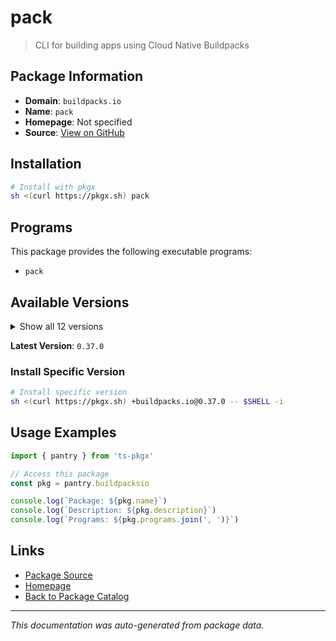 # pack

> CLI for building apps using Cloud Native Buildpacks

## Package Information

- **Domain**: `buildpacks.io`
- **Name**: `pack`
- **Homepage**: Not specified
- **Source**: [View on GitHub](https://github.com/pkgxdev/pantry/tree/main/projects/buildpacks.io/package.yml)

## Installation

```bash
# Install with pkgx
sh <(curl https://pkgx.sh) pack
```

## Programs

This package provides the following executable programs:

- `pack`

## Available Versions

<details>
<summary>Show all 12 versions</summary>

- `0.37.0`, `0.36.4`, `0.36.3`, `0.36.2`, `0.36.1`
- `0.36.0`, `0.35.1`, `0.35.0`, `0.34.2`, `0.34.1`
- `0.34.0`, `0.33.2`

</details>

**Latest Version**: `0.37.0`

### Install Specific Version

```bash
# Install specific version
sh <(curl https://pkgx.sh) +buildpacks.io@0.37.0 -- $SHELL -i
```

## Usage Examples

```typescript
import { pantry } from 'ts-pkgx'

// Access this package
const pkg = pantry.buildpacksio

console.log(`Package: ${pkg.name}`)
console.log(`Description: ${pkg.description}`)
console.log(`Programs: ${pkg.programs.join(', ')}`)
```

## Links

- [Package Source](https://github.com/pkgxdev/pantry/tree/main/projects/buildpacks.io/package.yml)
- [Homepage](#)
- [Back to Package Catalog](../package-catalog.md)

---

*This documentation was auto-generated from package data.*
